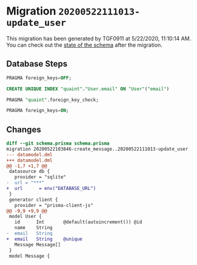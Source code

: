 # Migration `20200522111013-update_user`

This migration has been generated by TGF0911 at 5/22/2020, 11:10:14 AM.
You can check out the [state of the schema](./schema.prisma) after the migration.

## Database Steps

```sql
PRAGMA foreign_keys=OFF;

CREATE UNIQUE INDEX "quaint"."User.email" ON "User"("email")

PRAGMA "quaint".foreign_key_check;

PRAGMA foreign_keys=ON;
```

## Changes

```diff
diff --git schema.prisma schema.prisma
migration 20200522103846-create_message..20200522111013-update_user
--- datamodel.dml
+++ datamodel.dml
@@ -1,7 +1,7 @@
 datasource db {
   provider = "sqlite"
-  url = "***"
+  url      = env("DATABASE_URL")
 }
 generator client {
   provider = "prisma-client-js"
@@ -9,9 +9,9 @@
 model User {
   id      Int       @default(autoincrement()) @id
   name    String
-  email   String
+  email   String    @unique
   Message Message[]
 }
 model Message {
```


